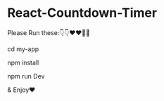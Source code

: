 # React-Countdown-Timer


Please Run these:👇👇❤️❤️💎💎

cd my-app

npm install

npm run Dev

& Enjoy❤️
